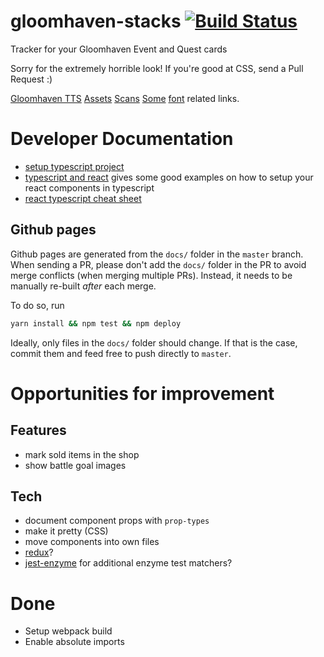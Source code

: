 # gloomhaven-stacks [![Build Status](https://travis-ci.com/kosta/gloomhaven-stacks.svg?branch=master)](https://travis-ci.com/kosta/gloomhaven-stacks)

Tracker for your Gloomhaven Event and Quest cards

Sorry for the extremely horrible look! If you're good at CSS, send a Pull Request :)

[Gloomhaven TTS](https://github.com/saizai/gloomhaven_tts/)
[Assets](https://drive.google.com/drive/folders/1SiXb3u2mJbN-Dg2j3Rb-y5amnRJSXIDc)
[Scans](https://github.com/any2cards/gloomhaven)
[Some](https://boardgamegeek.com/thread/1733586/files-creation) [font](https://www.reddit.com/r/Gloomhaven/comments/8abglc/which_font_is_used_for_what/) related links.

# Developer Documentation

* [setup typescript project](https://medium.com/@mateuszsokola/configuring-react-16-jest-enzyme-typescript-7122e1a1e6e8)
* [typescript and react](https://levelup.gitconnected.com/ultimate-react-component-patterns-with-typescript-2-8-82990c516935)
  gives some good examples on how to setup your react components in typescript
* [react typescript cheat sheet](https://github.com/sw-yx/react-typescript-cheatsheet)

## Github pages

Github pages are generated from the `docs/` folder in the `master` branch.
When sending a PR, please don't add the `docs/` folder in the PR to avoid
merge conflicts (when merging multiple PRs). Instead, it needs to be manually
re-built _after_ each merge.

To do so, run
```sh
yarn install && npm test && npm deploy
```

Ideally, only files in the `docs/` folder should change. If that is the case, commit them
and feed free to push directly to `master`.

# Opportunities for improvement
## Features
* mark sold items in the shop
* show battle goal images

## Tech
* document component props with `prop-types`
* make it pretty (CSS)
* move components into own files
* [redux](https://redux.js.org/)?
* [jest-enzyme](https://github.com/FormidableLabs/enzyme-matchers/tree/master/packages/jest-enzyme) for additional enzyme test matchers?

# Done
* Setup webpack build
* Enable absolute imports

